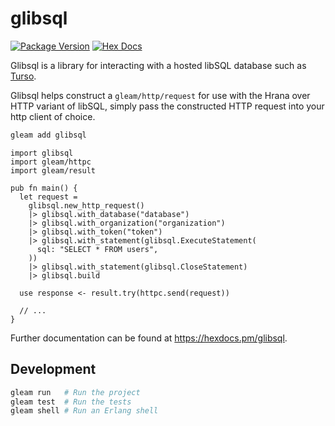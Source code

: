 # glibsql

[![Package Version](https://img.shields.io/hexpm/v/glibsql)](https://hex.pm/packages/glibsql)
[![Hex Docs](https://img.shields.io/badge/hex-docs-ffaff3)](https://hexdocs.pm/glibsql/)

Glibsql is a library for interacting with a hosted libSQL database such as [Turso](https://turso.io).

Glibsql helps construct a `gleam/http/request` for use with the Hrana over HTTP variant of libSQL,
simply pass the constructed HTTP request into your http client of choice.

```sh
gleam add glibsql
```
```gleam
import glibsql
import gleam/httpc
import gleam/result

pub fn main() {
  let request = 
    glibsql.new_http_request()
    |> glibsql.with_database("database")
    |> glibsql.with_organization("organization")
    |> glibsql.with_token("token")
    |> glibsql.with_statement(glibsql.ExecuteStatement(
      sql: "SELECT * FROM users",
    ))
    |> glibsql.with_statement(glibsql.CloseStatement)
    |> glibsql.build

  use response <- result.try(httpc.send(request))

  // ...
}
```

Further documentation can be found at <https://hexdocs.pm/glibsql>.

## Development

```sh
gleam run   # Run the project
gleam test  # Run the tests
gleam shell # Run an Erlang shell
```
